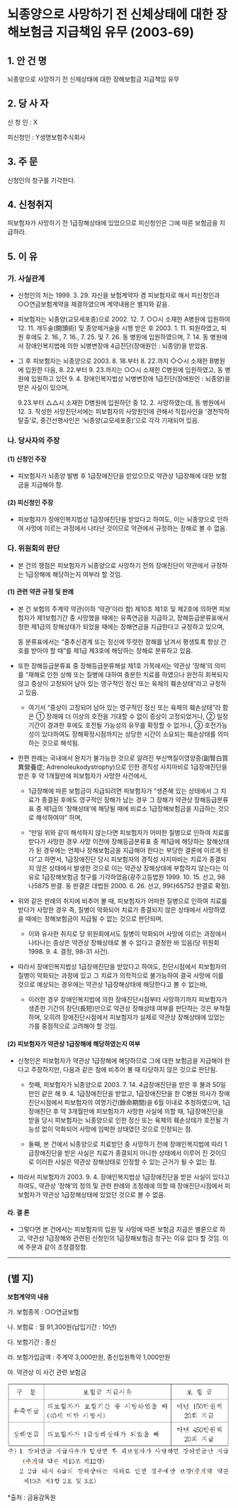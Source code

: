 # 뇌종양으로 사망하기 전 신체상태에 대한 장해보험금 지급책임 유무 (2003-69)

## 1. 안 건 명
뇌종양으로 사망하기 전 신체상태에 대한 장해보험금 지급책임 유무

## 2. 당 사 자

신 청 인 : X

피신청인 : Y생명보험주식회사

## 3. 주    문

신청인의 청구를 기각한다.

## 4. 신청취지

피보험자가 사망하기 전 1급장해상태에 있었으므로 피신청인은 그에 따른 보험금을 지급하라.


## 5. 이   유

### 가. 사실관계

 *  신청인의 처는 1999. 3. 29. 자신을 보험계약자 겸 피보험자로 해서 피신청인과 ○○연금보험계약을 체결하였으며 계약내용은 별지와 같음.

 *  피보험자는 뇌종양(교모세포종)으로 2002. 12. 7. ○○시 소재한 A병원에 입원하여 12. 11. 개두술(開頭術) 및 종양제거술을 시행 받은 후 2003. 1. 11. 퇴원하였고, 퇴원 후에도 2. 16., 7. 16., 7. 25. 및 7. 26. 동 병원에 입원하였으며, 7. 14. 동 병원에서 장애인복지법에 의한 뇌병변장애 4급진단(장애원인 : 뇌종양)을 받았음.

 *  그 후 피보험자는 뇌종양으로 2003. 8. 18.부터 8. 22.까지 ◇◇시 소재한 B병원에 입원한 다음, 8. 22.부터 9. 23.까지는 ○○시 소재한 C병원에 입원하였고, 동 병원에 입원하고 있던 9. 4. 장애인복지법상 뇌병변장애 1급진단(장애원인 : 뇌종양)을 받은 사실이 있으며,

     9.23.부터 △△시 소재한 D병원에 입원하던 중 12. 2. 사망하였는데, 동 병원에서 12. 3. 작성한 사망진단서에는 피보험자의 사망원인에 관해서 직접사인을 ‘경천막하탈출’로, 중간선행사인은 ‘뇌종양(교모세포종)’으로 각각 기재되어 있음.

### 나. 당사자의 주장

#### (1) 신청인 주장

 * 피보험자가 뇌종양 발병 후 1급장애진단을 받았으므로 약관상 1급장해에 대한 보험금을 지급해야 함.

#### (2) 피신청인 주장

 * 피보험자가 장애인복지법상 1급장애진단을 받았다고 하여도, 이는 뇌종양으로 인하여 사망에 이르는 과정에서 나타난 것이므로 약관에서 규정하는 장해로 볼 수 없음.

### 다. 위원회의 판단

 * 본 건의 쟁점은 피보험자가 뇌종양으로 사망하기 전의 장애진단이 약관에서 규정하는 1급장해에 해당하는지 여부라 할 것임.

#### (1) 관련 약관 규정 및 판례

 * 본 건 보험의 주계약 약관(이하 ‘약관’이라 함) 제10조 제1호 및 제2호에 의하면 피보험자가 제1보험기간 중 사망했을 때에는 유족연금을 지급하고, 장해등급분류표에서 정한 제1급의 장해상태가 되었을 때에는 장해연금을 지급한다고 규정하고 있으며,

   동 분류표에서는 “중추신경계 또는 정신에 뚜렷한 장해를 남겨서 평생토록 항상 간호를 받아야 할 때”를 제1급 제3호에 해당하는 장해로 분류하고 있음.

 * 또한 장해등급분류표 중 장해등급분류해설 제1호 가목에서는 약관상 ‘장해’의 의미를 “재해로 인한 상해 또는 질병에 대하여 충분한 치료를 하였으나 완전히 회복되지 않고 증상이 고정되어 남아 있는 영구적인 정신 또는 육체의 훼손상태”라고 규정하고 있음.

    * 여기서 “증상이 고정되어 남아 있는 영구적인 정신 또는 육체의 훼손상태”라 함은 ① 장래에 더 이상의 호전을 기대할 수 없이 증상이 고정되었거나, ② 일정 기간이 경과한 후에도 호전될 가능성의 유무를 확정할 수 없거나, ③ 호전가능성이 있다하여도 장해확정시점까지는 상당한 시간이 소요되는 훼손상태를 의미하는 것으로 해석됨.

 * 한편 판례는 국내에서 완치가 불가능한 것으로 알려진 부신백질이영양증(副腎白質異營養症; Adrenoleukodystrophy)으로 인한 경직성 사지마비로 1급장애진단을 받은 후 약 1개월만에 피보험자가 사망한 사건에서,

    * 1급장해에 따른 보험금이 지급되려면 피보험자가 “생존해 있는 상태에서 그 치료가 종결된 후에도 영구적인 장해가 남는 경우 그 장해가 약관상 장해등급분류표 중 제1급의 ‘장해상태’에 해당될 때에 비로소 1급장해보험금을 지급하는 것으로 해석하여야” 하며,

    * “만일 위와 같이 해석하지 않는다면 피보험자가 어떠한 질병으로 인하여 치료를 받다가 사망한 경우 사망 이전에 장해등급분류표 중 제1급에 해당하는 장해상태가 된 경우에는 언제나 장해보험금을 지급해야 한다는 부당한 결론에 이르게 된다”고 하면서, 1급장애진단 당시 피보험자의 경직성 사지마비는 치료가 종결되지 않은 상태에서 발생한 것으로 이는 약관상 장해상태에 부합하지 않는다는 이유로 1급장해보험금 청구를 기각하였음(광주고등법원 1999. 10. 15. 선고, 98나5875 판결. 동 판결은 대법원 2000. 6. 26. 선고, 99다65752 판결로 확정).

* 위와 같은 판례의 취지에 비추어 볼 때, 피보험자가 어떠한 질병으로 인하여 치료를 받다가 사망한 경우 즉, 질병이 악화되어 치료가 종결되지 않은 상태에서 사망하였을 때에는 장해보험금이 지급될 수 없는 것으로 판단되며,

    * 이와 유사한 취지로 당 위원회에서도 질병이 악화되어 사망에 이르는 과정에서 나타나는 증상은 약관상 장해상태로 볼 수 없다고 결정한 바 있음(당 위원회 1998. 9. 4. 결정, 98-31 사건).

* 따라서 장애인복지법상 1급장애진단을 받았다고 하여도, 진단시점에서 피보험자의 질병이 악화되는 과정에 있고 그 치료가 의학적으로 불가능하여 결국 사망에 이를 것으로 예상되는 경우에는 약관상 1급장해상태에 해당한다고 볼 수 없는바,

    * 이러한 경우 장애인복지법에 의한 장애진단시점부터 사망하기까지 피보험자가 생존한 기간의 장단(長短)만으로 약관상 장해상태 여부를 판단하는 것은 부적절하며, 오히려 장애진단시점에서 피보험자가 실제로 약관상 장해상태에 있었는가를 중점적으로 고려해야 할 것임.

#### (2) 피보험자가 약관상 1급장해에 해당하였는지 여부

* 신청인은 피보험자가 약관상 1급장해에 해당하므로 그에 대한 보험금을 지급해야 한다고 주장하지만, 다음과 같은 점에 비추어 볼 때 타당하지 않은 것으로 판단됨.

    * 첫째, 피보험자가 뇌종양으로 2003. 7. 14. 4급장애진단을 받은 후 불과 50일만인 같은 해 9. 4. 1급장애진단을 받았고, 1급장애진단을 한 C병원 의사가 장애진단시점에서 피보험자의 여명기간(餘命期間)을 6월 이내로 추정하였으며, 1급장애진단 후 약 3개월만에 피보험자가 사망한 사실에 의할 때, 1급장애진단을 받을 당시 피보험자는 뇌종양으로 인한 정신 또는 육체의 훼손상태가 호전될 가능성 없이 악화되어 사망에 임박한 상태였던 것으로 인정되는 점.

    * 둘째, 본 건에서 뇌종양으로 치료받던 중 사망하기 전에 장애인복지법에 따라 1급장애진단을 받은 사실은 치료가 종결되지 아니한 상태에서 이루어 진 것이므로 이러한 사실은 약관상 장해상태로 인정할 수 있는 근거가 될 수 없는 점.

* 따라서 피보험자가 2003. 9. 4. 장애인복지법상 1급장애진단을 받은 사실이 있다고 하여도, 약관상 ‘장해’의 정의 및 관련 판례와 조정례에 의할 때 장애진단시점에서 피보험자가 약관상 1급장해상태에 있었던 것으로 볼 수 없음.

#### 라. 결  론

* 그렇다면 본 건에서는 피보험자의 입원 및 사망에 따른 보험금 지급은 별론으로 하고, 약관상 1급장해와 관련된 신청인의 1급장해보험금 청구는 이유 없다 할 것임.
이에 주문과 같이 조정결정함.

--------

## (별 지)

**보험계약의 내용**

가. 보험종목 : ○○연금보험

나. 보험료 : 월 91,300원(납입기간 : 10년)

다. 보험기간 : 종신

라. 보험가입금액 : 주계약 3,000만원, 종신입원특약 1,000만원

마. 약관상 이 사건 관련 보험금

![alt image](https://raw.githubusercontent.com/aijinet/bodoc-claim-contents/master/contents/images/95_1.PNG)


<!--
구  분
보험금 지급사유
보 험 금
유족연금
피보험자가 보험기간 중 사망하였을 때(40세 미만 사망시)
매년 150만원씩 20회 지급
장해연금
피보험자가 1급장해상태가 되었을 때
매년 450만원씩 20회 지급


주) 1. 장해연금 지급사유가 발생한 후 피보험자가 사망하면 장해연금만 지급(주계약 약관 제10조 제12항)
2. 2급 내지 6급의 장해상태는 재해로 인한 경우에만 보장(주계약 약관 제10조 제1항 2호 및 3호)
-->

*출처 : 금융감독원